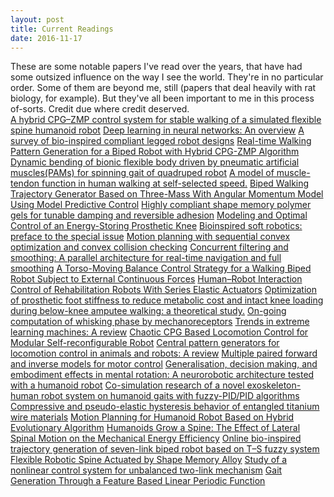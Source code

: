 ```yaml
---
layout: post
title: Current Readings
date: 2016-11-17
---
```

These are some notable papers I've read over the years, that have had some outsized influence on the way I see the world. They're in no particular order. Some of them are beyond me, still (papers that deal heavily with rat biology, for example). But they've all been important to me in this process of-sorts. Credit due where credit deserved.  
<a href="http://www.sciencedirect.com/science/article/pii/S0893608009002883">A hybrid CPG–ZMP control system for stable walking of a simulated flexible spine humanoid robot</a>
<a href="http://www.sciencedirect.com/science/article/pii/S0893608014002135">Deep learning in neural networks: An overview</a>
<a href="http://iopscience.iop.org/1748-3190/7/4/041001">A survey of bio-inspired compliant legged robot designs</a>
<a href="https://www.researchgate.net/publication/268225813_Real-time_Walking_Pattern_Generation_for_Biped_Robot_with_Hybrid_CPG-ZMP_Algorithm">Real-time Walking Pattern Generation for a Biped Robot with Hybrid CPG-ZMP Algorithm</a>
<a href="http://link.springer.com/article/10.3901/CJME.2015.1016.123">Dynamic bending of bionic flexible body driven by pneumatic artificial muscles(PAMs) for spinning gait of quadruped robot</a>
<a href="https://www.ncbi.nlm.nih.gov/pubmed/24608689">A model of muscle-tendon function in human walking at self-selected speed.</a>
<a href="http://ieeexplore.ieee.org/document/7244224/">Biped Walking Trajectory Generator Based on Three-Mass With Angular Momentum Model Using Model Predictive Control</a>
<a href="http://iopscience.iop.org/article/10.1088/0964-1726/25/2/025004/meta">Highly compliant shape memory polymer gels for tunable damping and reversible adhesion</a>
<a href="http://biomechanical.asmedigitalcollection.asme.org/article.aspx?articleid=1475421">Modeling and Optimal Control of an Energy-Storing Prosthetic Knee</a>
<a href="http://iopscience.iop.org/article/10.1088/1748-3190/11/2/020401/meta">Bioinspired soft robotics: preface to the special issue</a>
<a href="http://ijr.sagepub.com/content/early/2014/06/04/0278364914528132">Motion planning with sequential convex optimization and convex collision checking</a>
<a href="http://ijr.sagepub.com/content/33/12/1544">Concurrent filtering and smoothing: A parallel architecture for real-time navigation and full smoothing</a>
<a href="http://www.worldscientific.com/doi/10.1142/S0219843615500036">A Torso-Moving Balance Control Strategy for a Walking Biped Robot Subject to External Continuous Forces</a>
<a href="http://ieeexplore.ieee.org/document/7177120/">Human–Robot Interaction Control of Rehabilitation Robots With Series Elastic Actuators</a>
<a href="https://www.ncbi.nlm.nih.gov/pubmed/23387787">Optimization of prosthetic foot stiffness to reduce metabolic cost and intact knee loading during below-knee amputee walking: a theoretical study.</a>
<a href="http://www.nature.com/neuro/journal/v19/n3/full/nn.4221.html">On-going computation of whisking phase by mechanoreceptors</a>
<a href="http://www.sciencedirect.com/science/article/pii/S0893608014002214">Trends in extreme learning machines: A review</a>
<a href="http://www.sciencedirect.com/science/article/pii/S1672652914601578">Chaotic CPG Based Locomotion Control for Modular Self-reconfigurable Robot</a>
<a href="http://www.sciencedirect.com/science/article/pii/S0893608008000804">Central pattern generators for locomotion control in animals and robots: A review</a>
<a href="http://www.sciencedirect.com/science/article/pii/S0893608098000665">Multiple paired forward and inverse models for motor control</a>
<a href="http://www.sciencedirect.com/science/article/pii/S0893608015001859">Generalisation, decision making, and embodiment effects in mental rotation: A neurorobotic architecture tested with a humanoid robot</a>
<a href="http://www.sciencedirect.com/science/article/pii/S0965997814001483">Co-simulation research of a novel exoskeleton-human robot system on humanoid gaits with fuzzy-PID/PID algorithms</a>
<a href="http://www.sciencedirect.com/science/article/pii/S0921509310002509">Compressive and pseudo-elastic hysteresis behavior of entangled titanium wire materials</a>
<a href="https://www.researchgate.net/publication/221905549_Motion_Planning_for_Humanoid_Robot_Based_on_Hybrid_Evolutionary_Algorithm">Motion Planning for Humanoid Robot Based on Hybrid Evolutionary Algorithm</a>
<a href="http://ieeexplore.ieee.org/document/6305985/?reload=true&arnumber=6305985">Humanoids Grow a Spine: The Effect of Lateral Spinal Motion on the Mechanical Energy Efficiency</a>
<a href="http://www.sciencedirect.com/science/article/pii/S1568494613001701">Online bio-inspired trajectory generation of seven-link biped robot based on T–S fuzzy system</a>
<a href="http://arx.sagepub.com/content/11/4/56.full">Flexible Robotic Spine Actuated by Shape Memory Alloy</a>
<a href="http://ieeexplore.ieee.org/document/7321290/">Study of a nonlinear control system for unbalanced two-link mechanism</a>
<a href="http://ieeexplore.ieee.org/abstract/document/7158889/">Gait Generation Through a Feature Based Linear Periodic Function</a>


